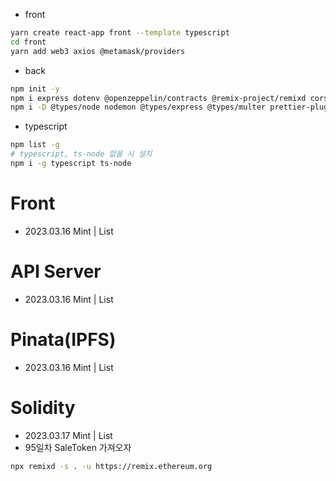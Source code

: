 - front

```bash
yarn create react-app front --template typescript
cd front
yarn add web3 axios @metamask/providers
```

- back

```bash
npm init -y
npm i express dotenv @openzeppelin/contracts @remix-project/remixd cors multer @pinata/sdk
npm i -D @types/node nodemon @types/express @types/multer prettier-plugin-solidity tsconfig-paths
```

- typescript

```bash
npm list -g
# typescript, ts-node 없을 시 설치
npm i -g typescript ts-node
```

# Front

- 2023.03.16 Mint | List

# API Server

- 2023.03.16 Mint | List

# Pinata(IPFS)

- 2023.03.16 Mint | List

# Solidity

- 2023.03.17 Mint | List
- 95일차 SaleToken 가져오자

```bash
npx remixd -s . -u https://remix.ethereum.org
```
